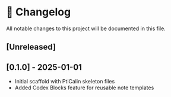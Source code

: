 # 📖 Changelog

All notable changes to this project will be documented in this file.

## [Unreleased]

## [0.1.0] - 2025-01-01
- Initial scaffold with PtiCalin skeleton files
- Added Codex Blocks feature for reusable note templates
